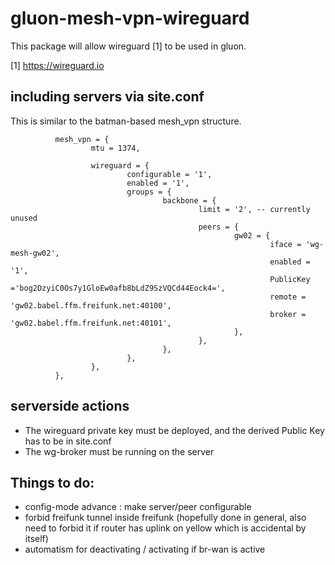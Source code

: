 # gluon-mesh-vpn-wireguard

This package will allow wireguard [1] to be used in gluon.

[1] https://wireguard.io

## including servers via site.conf
This is similar to the batman-based mesh_vpn structure.

```
          mesh_vpn = {
                  mtu = 1374,

                  wireguard = {
                          configurable = '1',
                          enabled = '1',
                          groups = {
                                  backbone = {
                                          limit = '2', -- currently unused
                                          peers = {
                                                  gw02 = {
                                                          iface = 'wg-mesh-gw02',
                                                          enabled = '1',
                                                          PublicKey ='bog2DzyiC0Os7y1GloEw0afb8bLdZ9SzVQCd44Eock4=',
                                                          remote = 'gw02.babel.ffm.freifunk.net:40100',
                                                          broker = 'gw02.babel.ffm.freifunk.net:40101',
                                                  },
                                          },
                                  },
                          },
                  },
          },

```

## serverside actions
* The wireguard private key must be deployed, and the derived Public Key has to be in site.conf
* The wg-broker must be running on the server

## Things to do:

* config-mode advance : make server/peer configurable
* forbid freifunk tunnel inside freifunk (hopefully done in general, also need to forbid it if router has uplink on yellow which is accidental by itself)
* automatism for deactivating / activating if br-wan is active
